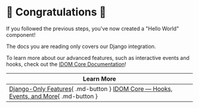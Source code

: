 # :confetti_ball: Congratulations :confetti_ball:

If you followed the previous steps, you've now created a "Hello World" component!

The docs you are reading only covers our Django integration.

To learn more about our advanced features, such as interactive events and hooks, check out the [IDOM Core Documentation](https://idom-docs.herokuapp.com/docs/guides/creating-interfaces/index.html)!

| Learn More |
| --- |
| [Django-Only Features](../django/hooks.md){ .md-button } [IDOM Core — Hooks, Events, and More](https://idom-docs.herokuapp.com/docs/guides/creating-interfaces/index.html){ .md-button } |
